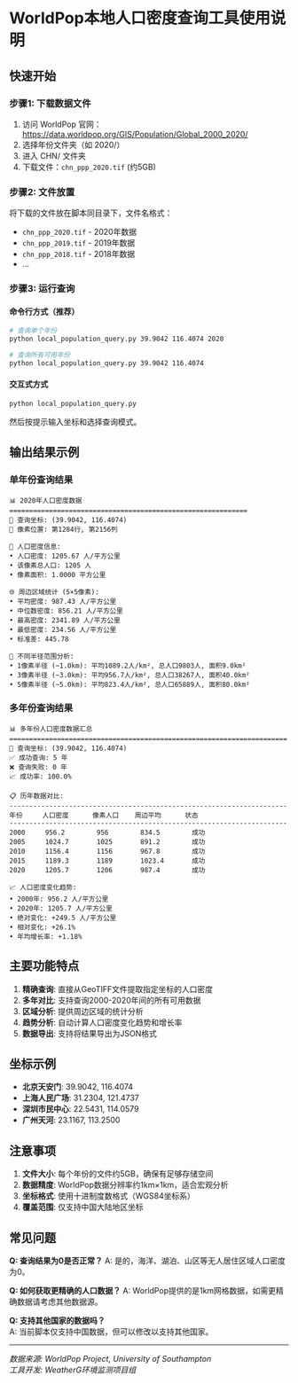 # WorldPop本地人口密度查询工具使用说明

## 快速开始

### 步骤1: 下载数据文件
1. 访问 WorldPop 官网：https://data.worldpop.org/GIS/Population/Global_2000_2020/
2. 选择年份文件夹（如 2020/）
3. 进入 CHN/ 文件夹
4. 下载文件：`chn_ppp_2020.tif` (约5GB)

### 步骤2: 文件放置
将下载的文件放在脚本同目录下，文件名格式：
- `chn_ppp_2020.tif` - 2020年数据
- `chn_ppp_2019.tif` - 2019年数据
- `chn_ppp_2018.tif` - 2018年数据
- ...

### 步骤3: 运行查询

#### 命令行方式（推荐）
```bash
# 查询单个年份
python local_population_query.py 39.9042 116.4074 2020

# 查询所有可用年份
python local_population_query.py 39.9042 116.4074
```

#### 交互式方式
```bash
python local_population_query.py
```
然后按提示输入坐标和选择查询模式。

## 输出结果示例

### 单年份查询结果
```
📊 2020年人口密度数据
============================================================
📍 查询坐标: (39.9042, 116.4074)
🎯 像素位置: 第1284行, 第2156列

👥 人口密度信息:
• 人口密度: 1205.67 人/平方公里
• 该像素总人口: 1205 人
• 像素面积: 1.0000 平方公里

🌐 周边区域统计 (5×5像素):
• 平均密度: 987.43 人/平方公里
• 中位数密度: 856.21 人/平方公里
• 最高密度: 2341.89 人/平方公里
• 最低密度: 234.56 人/平方公里
• 标准差: 445.78

📐 不同半径范围分析:
• 1像素半径 (~1.0km): 平均1089.2人/km², 总人口9803人, 面积9.0km²
• 3像素半径 (~3.0km): 平均956.7人/km², 总人口38267人, 面积40.0km²
• 5像素半径 (~5.0km): 平均823.4人/km², 总人口65889人, 面积80.0km²
```

### 多年份查询结果
```
📊 多年份人口密度数据汇总
======================================================================
📍 查询坐标: (39.9042, 116.4074)
✅ 成功查询: 5 年
❌ 查询失败: 0 年
📈 成功率: 100.0%

📋 历年数据对比:
----------------------------------------------------------------------
年份     人口密度      像素人口    周边平均      状态    
----------------------------------------------------------------------
2000     956.2        956        834.5        成功    
2005     1024.7       1025       891.2        成功    
2010     1156.4       1156       967.8        成功    
2015     1189.3       1189       1023.4       成功    
2020     1205.7       1206       987.4        成功    

📈 人口密度变化趋势:
• 2000年: 956.2 人/平方公里
• 2020年: 1205.7 人/平方公里
• 绝对变化: +249.5 人/平方公里
• 相对变化: +26.1%
• 年均增长率: +1.18%
```

## 主要功能特点

1. **精确查询**: 直接从GeoTIFF文件提取指定坐标的人口密度
2. **多年对比**: 支持查询2000-2020年间的所有可用数据
3. **区域分析**: 提供周边区域的统计分析
4. **趋势分析**: 自动计算人口密度变化趋势和增长率
5. **数据导出**: 支持将结果导出为JSON格式

## 坐标示例

- **北京天安门**: 39.9042, 116.4074
- **上海人民广场**: 31.2304, 121.4737
- **深圳市民中心**: 22.5431, 114.0579
- **广州天河**: 23.1167, 113.2500

## 注意事项

1. **文件大小**: 每个年份的文件约5GB，确保有足够存储空间
2. **数据精度**: WorldPop数据分辨率约1km×1km，适合宏观分析
3. **坐标格式**: 使用十进制度数格式（WGS84坐标系）
4. **覆盖范围**: 仅支持中国大陆地区坐标

## 常见问题

**Q: 查询结果为0是否正常？**
A: 是的，海洋、湖泊、山区等无人居住区域人口密度为0。

**Q: 如何获取更精确的人口数据？**
A: WorldPop提供的是1km网格数据，如需更精确数据请考虑其他数据源。

**Q: 支持其他国家的数据吗？**  
A: 当前脚本仅支持中国数据，但可以修改以支持其他国家。

---

*数据来源: WorldPop Project, University of Southampton*  
*工具开发: WeatherG环境监测项目组* 